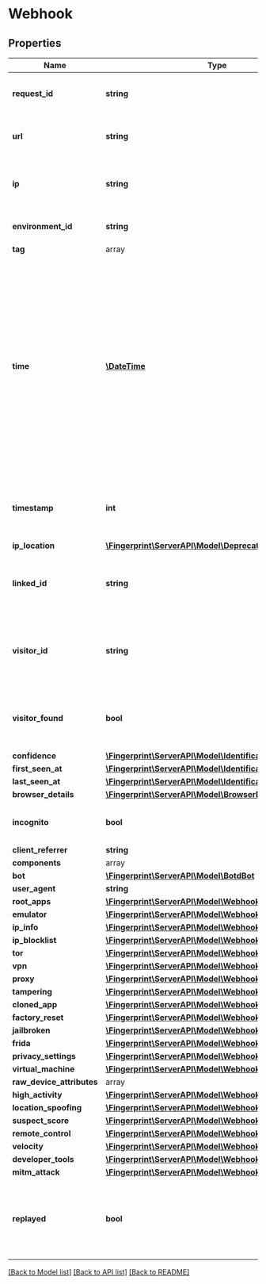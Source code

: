 # Webhook

## Properties
Name | Type | Description | Notes
------------ | ------------- | ------------- | -------------
**request_id** | **string** | Unique identifier of the user's request. | 
**url** | **string** | Page URL from which the request was sent. | 
**ip** | **string** | IP address of the requesting browser or bot. | 
**environment_id** | **string** | Environment ID of the event. | [optional] 
**tag** | array |  | [optional] 
**time** | [**\DateTime**](\DateTime.md) | Time expressed according to ISO 8601 in UTC format, when the request from the JS agent was made. We recommend to treat requests that are older than 2 minutes as malicious. Otherwise, request replay attacks are possible. | 
**timestamp** | **int** | Timestamp of the event with millisecond precision in Unix time. | 
**ip_location** | [**\Fingerprint\ServerAPI\Model\DeprecatedGeolocation**](DeprecatedGeolocation.md) |  | [optional] 
**linked_id** | **string** | A customer-provided id that was sent with the request. | [optional] 
**visitor_id** | **string** | String of 20 characters that uniquely identifies the visitor's browser. | [optional] 
**visitor_found** | **bool** | Attribute represents if a visitor had been identified before. | [optional] 
**confidence** | [**\Fingerprint\ServerAPI\Model\IdentificationConfidence**](IdentificationConfidence.md) |  | [optional] 
**first_seen_at** | [**\Fingerprint\ServerAPI\Model\IdentificationSeenAt**](IdentificationSeenAt.md) |  | [optional] 
**last_seen_at** | [**\Fingerprint\ServerAPI\Model\IdentificationSeenAt**](IdentificationSeenAt.md) |  | [optional] 
**browser_details** | [**\Fingerprint\ServerAPI\Model\BrowserDetails**](BrowserDetails.md) |  | [optional] 
**incognito** | **bool** | Flag if user used incognito session. | [optional] 
**client_referrer** | **string** |  | [optional] 
**components** | array |  | [optional] 
**bot** | [**\Fingerprint\ServerAPI\Model\BotdBot**](BotdBot.md) |  | [optional] 
**user_agent** | **string** |  | [optional] 
**root_apps** | [**\Fingerprint\ServerAPI\Model\WebhookRootApps**](WebhookRootApps.md) |  | [optional] 
**emulator** | [**\Fingerprint\ServerAPI\Model\WebhookEmulator**](WebhookEmulator.md) |  | [optional] 
**ip_info** | [**\Fingerprint\ServerAPI\Model\WebhookIPInfo**](WebhookIPInfo.md) |  | [optional] 
**ip_blocklist** | [**\Fingerprint\ServerAPI\Model\WebhookIPBlocklist**](WebhookIPBlocklist.md) |  | [optional] 
**tor** | [**\Fingerprint\ServerAPI\Model\WebhookTor**](WebhookTor.md) |  | [optional] 
**vpn** | [**\Fingerprint\ServerAPI\Model\WebhookVPN**](WebhookVPN.md) |  | [optional] 
**proxy** | [**\Fingerprint\ServerAPI\Model\WebhookProxy**](WebhookProxy.md) |  | [optional] 
**tampering** | [**\Fingerprint\ServerAPI\Model\WebhookTampering**](WebhookTampering.md) |  | [optional] 
**cloned_app** | [**\Fingerprint\ServerAPI\Model\WebhookClonedApp**](WebhookClonedApp.md) |  | [optional] 
**factory_reset** | [**\Fingerprint\ServerAPI\Model\WebhookFactoryReset**](WebhookFactoryReset.md) |  | [optional] 
**jailbroken** | [**\Fingerprint\ServerAPI\Model\WebhookJailbroken**](WebhookJailbroken.md) |  | [optional] 
**frida** | [**\Fingerprint\ServerAPI\Model\WebhookFrida**](WebhookFrida.md) |  | [optional] 
**privacy_settings** | [**\Fingerprint\ServerAPI\Model\WebhookPrivacySettings**](WebhookPrivacySettings.md) |  | [optional] 
**virtual_machine** | [**\Fingerprint\ServerAPI\Model\WebhookVirtualMachine**](WebhookVirtualMachine.md) |  | [optional] 
**raw_device_attributes** | array |  | [optional] 
**high_activity** | [**\Fingerprint\ServerAPI\Model\WebhookHighActivity**](WebhookHighActivity.md) |  | [optional] 
**location_spoofing** | [**\Fingerprint\ServerAPI\Model\WebhookLocationSpoofing**](WebhookLocationSpoofing.md) |  | [optional] 
**suspect_score** | [**\Fingerprint\ServerAPI\Model\WebhookSuspectScore**](WebhookSuspectScore.md) |  | [optional] 
**remote_control** | [**\Fingerprint\ServerAPI\Model\WebhookRemoteControl**](WebhookRemoteControl.md) |  | [optional] 
**velocity** | [**\Fingerprint\ServerAPI\Model\WebhookVelocity**](WebhookVelocity.md) |  | [optional] 
**developer_tools** | [**\Fingerprint\ServerAPI\Model\WebhookDeveloperTools**](WebhookDeveloperTools.md) |  | [optional] 
**mitm_attack** | [**\Fingerprint\ServerAPI\Model\WebhookMitMAttack**](WebhookMitMAttack.md) |  | [optional] 
**replayed** | **bool** | `true` if we determined that this payload was replayed, `false` otherwise. | [optional] 

[[Back to Model list]](../../README.md#documentation-for-models) [[Back to API list]](../../README.md#documentation-for-api-endpoints) [[Back to README]](../../README.md)

